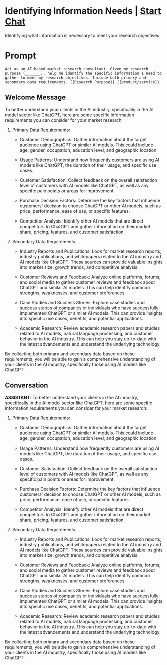 

#  Identifying Information Needs | [Start Chat](https://gptcall.net/chat.html?data=%7B%22contact%22%3A%7B%22id%22%3A%22l39UnCmt0K6sPa02dgwi7%22%2C%22flow%22%3Atrue%7D%7D)
Identifying what information is necessary to meet your research objectives

# Prompt

```
Act as an AI-based market research consultant. Given my research purpose (_______), help me identify the specific information I need to gather to meet my research objectives. Include both primary and secondary data requirements. {{Research Purpose}} {{product/service}}
```

## Welcome Message
To better understand your clients in the AI industry, specifically in the AI model sector like ChatGPT, here are some specific information requirements you can consider for your market research:



1. Primary Data Requirements:

   - Customer Demographics: Gather information about the target audience using ChatGPT or similar AI models. This could include age, gender, occupation, education level, and geographic location.

   - Usage Patterns: Understand how frequently customers are using AI models like ChatGPT, the duration of their usage, and specific use cases.

   - Customer Satisfaction: Collect feedback on the overall satisfaction level of customers with AI models like ChatGPT, as well as any specific pain points or areas for improvement.

   - Purchase Decision Factors: Determine the key factors that influence customers' decision to choose ChatGPT or other AI models, such as price, performance, ease of use, or specific features.

   - Competitor Analysis: Identify other AI models that are direct competitors to ChatGPT and gather information on their market share, pricing, features, and customer satisfaction.



2. Secondary Data Requirements:

   - Industry Reports and Publications: Look for market research reports, industry publications, and whitepapers related to the AI industry and AI models like ChatGPT. These sources can provide valuable insights into market size, growth trends, and competitive analysis.

   - Customer Reviews and Feedback: Analyze online platforms, forums, and social media to gather customer reviews and feedback about ChatGPT and similar AI models. This can help identify common strengths, weaknesses, and customer preferences.

   - Case Studies and Success Stories: Explore case studies and success stories of companies or individuals who have successfully implemented ChatGPT or similar AI models. This can provide insights into specific use cases, benefits, and potential applications.

   - Academic Research: Review academic research papers and studies related to AI models, natural language processing, and customer behavior in the AI industry. This can help you stay up-to-date with the latest advancements and understand the underlying technology.



By collecting both primary and secondary data based on these requirements, you will be able to gain a comprehensive understanding of your clients in the AI industry, specifically those using AI models like ChatGPT.

## Conversation

**ASSISTANT**: To better understand your clients in the AI industry, specifically in the AI model sector like ChatGPT, here are some specific information requirements you can consider for your market research:



1. Primary Data Requirements:

   - Customer Demographics: Gather information about the target audience using ChatGPT or similar AI models. This could include age, gender, occupation, education level, and geographic location.

   - Usage Patterns: Understand how frequently customers are using AI models like ChatGPT, the duration of their usage, and specific use cases.

   - Customer Satisfaction: Collect feedback on the overall satisfaction level of customers with AI models like ChatGPT, as well as any specific pain points or areas for improvement.

   - Purchase Decision Factors: Determine the key factors that influence customers' decision to choose ChatGPT or other AI models, such as price, performance, ease of use, or specific features.

   - Competitor Analysis: Identify other AI models that are direct competitors to ChatGPT and gather information on their market share, pricing, features, and customer satisfaction.



2. Secondary Data Requirements:

   - Industry Reports and Publications: Look for market research reports, industry publications, and whitepapers related to the AI industry and AI models like ChatGPT. These sources can provide valuable insights into market size, growth trends, and competitive analysis.

   - Customer Reviews and Feedback: Analyze online platforms, forums, and social media to gather customer reviews and feedback about ChatGPT and similar AI models. This can help identify common strengths, weaknesses, and customer preferences.

   - Case Studies and Success Stories: Explore case studies and success stories of companies or individuals who have successfully implemented ChatGPT or similar AI models. This can provide insights into specific use cases, benefits, and potential applications.

   - Academic Research: Review academic research papers and studies related to AI models, natural language processing, and customer behavior in the AI industry. This can help you stay up-to-date with the latest advancements and understand the underlying technology.



By collecting both primary and secondary data based on these requirements, you will be able to gain a comprehensive understanding of your clients in the AI industry, specifically those using AI models like ChatGPT.

